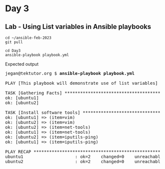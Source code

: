 # Day 3

## Lab - Using List variables in Ansible playbooks
```
cd ~/ansible-feb-2023
git pull

cd Day3
ansible-playbook playbook.yml
```

Expected output
<pre>
jegan@tektutor.org $ <b>ansible-playbook playbook.yml</b>

PLAY [This playbook will demonstrate use of list variables] ****************************************************************************

TASK [Gathering Facts] *****************************************************************************************************************
ok: [ubuntu1]
ok: [ubuntu2]

TASK [Install software tools] **********************************************************************************************************
ok: [ubuntu1] => (item=vim)
ok: [ubuntu2] => (item=vim)
ok: [ubuntu2] => (item=net-tools)
ok: [ubuntu1] => (item=net-tools)
ok: [ubuntu2] => (item=iputils-ping)
ok: [ubuntu1] => (item=iputils-ping)

PLAY RECAP *****************************************************************************************************************************
ubuntu1                    : ok=2    changed=0    unreachable=0    failed=0    skipped=0    rescued=0    ignored=0   
ubuntu2                    : ok=2    changed=0    unreachable=0    failed=0    skipped=0    rescued=0    ignored=0   
</pre>
